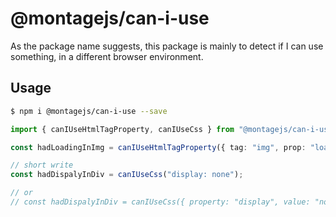 # @montagejs/can-i-use

As the package name suggests, this package is mainly to detect if I can use something, in a different browser environment.

## Usage

```bash
$ npm i @montagejs/can-i-use --save
```

```ts
import { canIUseHtmlTagProperty, canIUseCss } from "@montagejs/can-i-use";

const hadLoadingInImg = canIUseHtmlTagProperty({ tag: "img", prop: "loading" });

// short write
const hadDispalyInDiv = canIUseCss("display: none");

// or 
// const hadDispalyInDiv = canIUseCss({ property: "display", value: "none" });
```
